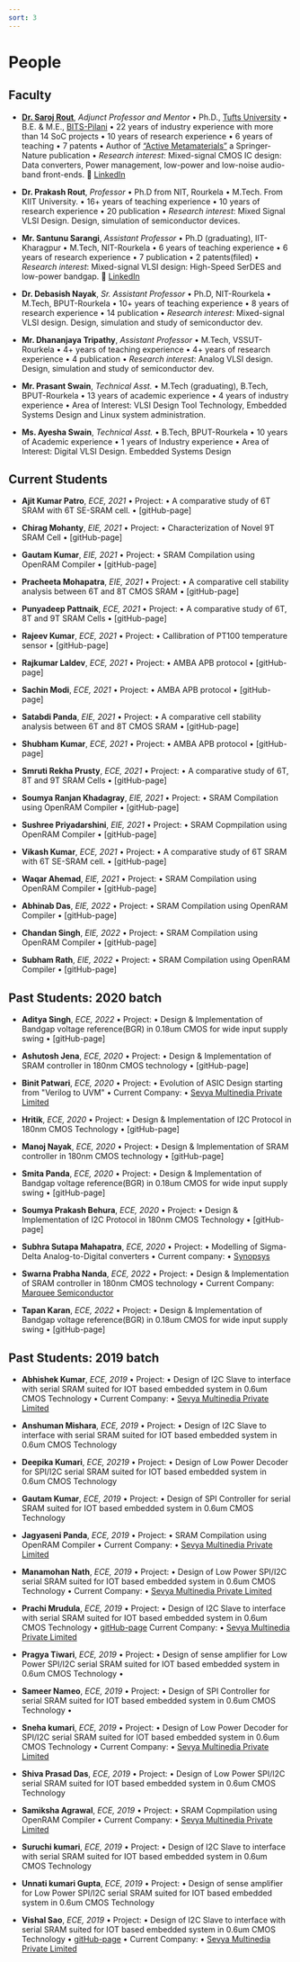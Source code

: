 ```yaml
---
sort: 3
---
```

# People

## Faculty
- [**Dr. Saroj Rout**](https://www.ece.tufts.edu/~srout01), *Adjunct Professor and Mentor*  • Ph.D., [Tufts University](https://www.tufts.edu) • B.E. & M.E., [BITS-Pilani](https://www.bits-pilani.ac.in) • 22 years of industry experience with more than 14 SoC projects • 10 years of research experience • 6 years of teaching • 7 patents • Author of [“Active Metamaterials”](http://www.ece.tufts.edu/~srout01/active-mm-book.html) a Springer-Nature publication • *Research interest*: Mixed-signal CMOS IC design: Data converters, Power management, low-power and low-noise audio-band front-ends. :link: [LinkedIn](https://www.linkedin.com/in/sroutk)

- **Dr. Prakash Rout**, *Professor* • Ph.D from NIT, Rourkela • M.Tech. From KIIT University. • 16+ years of teaching experience • 10 years of research experience • 20 publication • *Research interest*: Mixed Signal VLSI Design. Design, simulation of semiconductor devices.

- **Mr. Santunu Sarangi**, *Assistant Professor* • Ph.D (graduating), IIT-Kharagpur • M.Tech, NIT-Rourkela • 6 years of teaching experience • 6 years of research experience • 7 publication • 2 patents(filed) • *Research interest*: Mixed-signal VLSI design: High-Speed SerDES and low-power bandgap. :link: [LinkedIn](https://www.linkedin.com/in/santunu-sarangi-b731305b/)

- **Dr. Debasish Nayak**, *Sr. Assistant Professor* • Ph.D, NIT-Rourkela • M.Tech, BPUT-Rourkela • 10+ years of teaching experience • 8 years of research experience • 14 publication • *Research interest*: Mixed-signal VLSI design. Design, simulation and study of semiconductor dev. 

- **Mr. Dhananjaya Tripathy**, *Assistant Professor* • M.Tech, VSSUT-Rourkela • 4+ years of teaching experience • 4+ years of research experience • 4 publication • *Research interest*: Analog VLSI design. Design, simulation and study of semiconductor dev.

- **Mr. Prasant Swain**, *Technical Asst.* • M.Tech (graduating), B.Tech, BPUT-Rourkela • 13 years of academic experience • 4 years of industry experience • Area of Interest: VLSI Design Tool Technology, Embedded Systems Design and Linux system administration.

- **Ms. Ayesha Swain**, *Technical Asst.* • B.Tech, BPUT-Rourkela • 10 years of Academic experience • 1 years of Industry experience • Area of Interest: Digital VLSI Design. Embedded Systems Design

## Current Students
- **Ajit Kumar Patro**, *ECE, 2021* • Project: • A comparative study of 6T SRAM with 6T SE-SRAM cell.  • [gitHub-page]

- **Chirag Mohanty**, *EIE, 2021* • Project: • Characterization of Novel 9T SRAM Cell • [gitHub-page]

- **Gautam Kumar**, *EIE, 2021* • Project: • SRAM Compilation using OpenRAM Compiler • [gitHub-page]

- **Pracheeta Mohapatra**, *EIE, 2021* • Project: • A comparative cell stability analysis between 6T and 8T CMOS SRAM  • [gitHub-page]

- **Punyadeep Pattnaik**, *ECE, 2021* • Project: • A comparative study of 6T, 8T and 9T SRAM Cells • [gitHub-page]

- **Rajeev Kumar**, *ECE, 2021* • Project: • Callibration of PT100 temperature sensor • [gitHub-page]

- **Rajkumar Laldev**, *ECE, 2021* • Project: • AMBA APB protocol • [gitHub-page]

- **Sachin Modi**, *ECE, 2021* • Project: • AMBA APB protocol • [gitHub-page]

- **Satabdi Panda**, *EIE, 2021* • Project: • A comparative cell stability analysis between 6T and 8T CMOS SRAM  • [gitHub-page]

- **Shubham Kumar**, *ECE, 2021* • Project: • AMBA APB protocol • [gitHub-page]

- **Smruti Rekha Prusty**, *ECE, 2021* • Project: • A comparative study of 6T, 8T and 9T SRAM Cells • [gitHub-page]

- **Soumya Ranjan Khadagray**, *EIE, 2021* • Project: • SRAM Compilation using OpenRAM Compiler • [gitHub-page]

- **Sushree Priyadarshini**, *EIE, 2021* • Project: • SRAM Copmpilation using OpenRAM Compiler • [gitHub-page]

- **Vikash Kumar**, *ECE, 2021* • Project: • A comparative study of 6T SRAM with 6T SE-SRAM cell.  • [gitHub-page]

- **Waqar Ahemad**, *EIE, 2021* • Project: • SRAM Compilation using OpenRAM Compiler • [gitHub-page]

- **Abhinab Das**, *EIE, 2022* • Project: • SRAM Compilation using OpenRAM Compiler • [gitHub-page]

- **Chandan Singh**, *EIE, 2022* • Project: • SRAM Compilation using OpenRAM Compiler • [gitHub-page]

- **Subham Rath**, *EIE, 2022* • Project: • SRAM Compilation using OpenRAM Compiler • [gitHub-page]


## Past Students: 2020 batch

- **Aditya Singh**, *ECE, 2022* • Project: • Design & Implementation of Bandgap voltage reference(BGR) in 0.18um CMOS for wide input supply swing • [gitHub-page]

- **Ashutosh Jena**, *ECE, 2020* • Project: • Design & Implementation of SRAM controller in 180nm CMOS technology • [gitHub-page]

- **Binit Patwari**, *ECE, 2020* • Project: • Evolution of ASIC Design starting from "Verilog to UVM" • Current Company: • [Sevya Multinedia Private Limited](https://sevyamultimedia.com/)

- **Hritik**, *ECE, 2020* • Project: • Design & Implementation of I2C Protocol in 180nm CMOS Technology • [gitHub-page]

- **Manoj Nayak**, *ECE, 2020* • Project: • Design & Implementation of SRAM controller in 180nm CMOS technology • [gitHub-page]

- **Smita Panda**, *ECE, 2020* • Project: • Design & Implementation of Bandgap voltage reference(BGR) in 0.18um CMOS for wide input supply swing • [gitHub-page]

- **Soumya Prakash Behura**, *ECE, 2020* • Project: • Design & Implementation of I2C Protocol in 180nm CMOS Technology • [gitHub-page]

- **Subhra Sutapa Mahapatra**, *ECE, 2020* • Project: • Modelling of Sigma-Delta Analog-to-Digital converters • Current company: • [Synopsys](https://www.synopsys.com/company.html)

- **Swarna Prabha Nanda**, *ECE, 2022* • Project: • Design & Implementation of SRAM controller in 180nm CMOS technology • Current Company: [Marquee Semiconductor](https://marqueesemi.com/)

- **Tapan Karan**, *ECE, 2022* • Project: • Design & Implementation of Bandgap voltage reference(BGR) in 0.18um CMOS for wide input supply swing • [gitHub-page]


## Past Students: 2019 batch

- **Abhishek Kumar**, *ECE, 2019* • Project: • Design of I2C Slave to interface with serial SRAM suited for IOT based embedded system in 0.6um CMOS Technology • Current Company: • [Sevya Multinedia Private Limited](https://sevyamultimedia.com/)

- **Anshuman Mishara**, *ECE, 2019* • Project: • Design of I2C Slave to interface with serial SRAM suited for IOT based embedded system in 0.6um CMOS Technology 

- **Deepika Kumari**, *ECE, 20219* • Project: • Design of Low Power Decoder for SPI/I2C serial SRAM suited for IOT based embedded system in 0.6um CMOS Technology 

- **Gautam Kumar**, *ECE, 2019* • Project: • Design of SPI Controller for serial SRAM suited for IOT based embedded system in 0.6um CMOS Technology 

- **Jagyaseni Panda**, *ECE, 2019* • Project: • SRAM Compilation using OpenRAM Compiler • Current Company: • [Sevya Multinedia Private Limited](https://sevyamultimedia.com/) 

- **Manamohan Nath**, *ECE, 2019* • Project: • Design of Low Power SPI/I2C serial SRAM suited for IOT based embedded system in 0.6um CMOS Technology • Current Company: • [Sevya Multinedia Private Limited](https://sevyamultimedia.com/)

- **Prachi Mrudula**, *ECE, 2019* • Project: • Design of I2C Slave to interface with serial SRAM suited for IOT based embedded system in 0.6um CMOS Technology • [gitHub-page](https://github.com/prachi-mrudula) Current Company: • [Sevya Multinedia Private Limited](https://sevyamultimedia.com/) 

- **Pragya Tiwari**, *ECE, 2019* • Project: • Design of sense amplifier for Low Power SPI/I2C serial SRAM suited for IOT based embedded system in 0.6um CMOS Technology • 

- **Sameer Nameo**, *ECE, 2019* • Project: • Design of SPI Controller for serial SRAM suited for IOT based embedded system in 0.6um CMOS Technology • 

- **Sneha kumari**, *ECE, 2019* • Project: • Design of Low Power Decoder for SPI/I2C serial SRAM suited for IOT based embedded system in 0.6um CMOS Technology • Current Company: • [Sevya Multinedia Private Limited](https://sevyamultimedia.com/)

- **Shiva Prasad Das**, *ECE, 2019* • Project: • Design of Low Power SPI/I2C serial SRAM suited for IOT based embedded system in 0.6um CMOS Technology 

- **Samiksha Agrawal**, *ECE, 2019* • Project: • SRAM Copmpilation using OpenRAM Compiler • Current Company: • [Sevya Multinedia Private Limited](https://sevyamultimedia.com/)

- **Suruchi kumari**, *ECE, 2019* • Project: • Design of I2C Slave to interface with serial SRAM suited for IOT based embedded system in 0.6um CMOS Technology 

- **Unnati kumari Gupta**, *ECE, 2019* • Project: • Design of sense amplifier for Low Power SPI/I2C serial SRAM suited for IOT based embedded system in 0.6um CMOS Technology 

- **Vishal Sao**, *ECE, 2019* • Project: • Design of I2C Slave to interface with serial SRAM suited for IOT based embedded system in 0.6um CMOS Technology • [gitHub-page](https://github.com/vsao/) • Current Company: • [Sevya Multinedia Private Limited](https://sevyamultimedia.com/)

